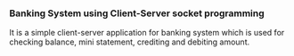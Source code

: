 ### Banking System using Client-Server socket programming                      

It is a simple client-server application for banking system which is used for checking balance, mini statement, crediting and debiting amount.                      
